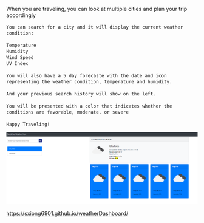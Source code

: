 When you are traveling, you can look at multiple cities and plan your trip accordingly


```
You can search for a city and it will display the current weather condition:

Temperature
Humidity
Wind Speed
UV Index

You will also have a 5 day forecaste with the date and icon representing the weather condition, temperature and humidity.

And your previous search history will show on the left.

You will be presented with a color that indicates whether the conditions are favorable, moderate, or severe

Happy Traveling!

```
![myimage-alt-tag](https://github.com/sxiong6901/weatherDashboard/blob/master/Capture.PNG?raw=true)


https://sxiong6901.github.io/weatherDashboard/
